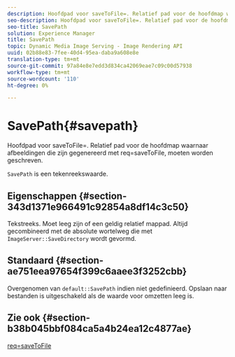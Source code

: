 ```yaml
---
description: Hoofdpad voor saveToFile=. Relatief pad voor de hoofdmap waarnaar afbeeldingen die zijn gegenereerd met req=saveToFile, moeten worden geschreven.
seo-description: Hoofdpad voor saveToFile=. Relatief pad voor de hoofdmap waarnaar afbeeldingen die zijn gegenereerd met req=saveToFile, moeten worden geschreven.
seo-title: SavePath
solution: Experience Manager
title: SavePath
topic: Dynamic Media Image Serving - Image Rendering API
uuid: 02b88e83-7fee-40d4-95ea-daba9a608e8e
translation-type: tm+mt
source-git-commit: 97a84e8e7edd3d834ca42069eae7c09c00d57938
workflow-type: tm+mt
source-wordcount: '110'
ht-degree: 0%

---
```



# SavePath{#savepath}

Hoofdpad voor saveToFile=. Relatief pad voor de hoofdmap waarnaar afbeeldingen die zijn gegenereerd met req=saveToFile, moeten worden geschreven.

`SavePath` is een tekenreekswaarde.

## Eigenschappen {#section-343d1371e966491c92854a8df14c3c50}

Tekstreeks. Moet leeg zijn of een geldig relatief mappad. Altijd gecombineerd met de absolute wortelweg die met `ImageServer::SaveDirectory` wordt gevormd.

## Standaard {#section-ae751eea97654f399c6aaee3f3252cbb}

Overgenomen van `default::SavePath` indien niet gedefinieerd. Opslaan naar bestanden is uitgeschakeld als de waarde voor omzetten leeg is.

## Zie ook {#section-b38b045bbf084ca5a4b24ea12c4877ae}

[req=saveToFile](../../../../../is-api/http-ref/image-serving-api-ref/c-http-protocol-reference/c-command-reference/r-req/r-req.md#reference-907cdb4a97034db7ad94695f25552e76)
